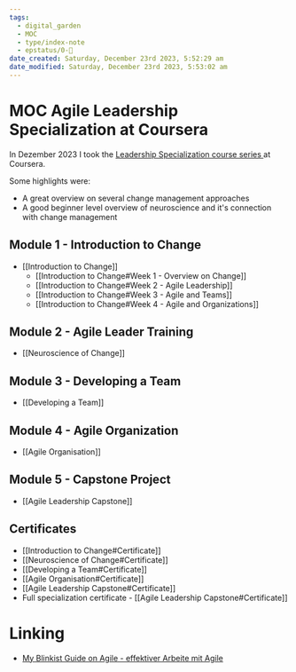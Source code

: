 ```yaml
---
tags:
  - digital_garden
  - MOC
  - type/index-note
  - epstatus/0-🌰
date_created: Saturday, December 23rd 2023, 5:52:29 am
date_modified: Saturday, December 23rd 2023, 5:53:02 am
---
```

# MOC Agile Leadership Specialization at Coursera
In Dezember 2023 I took the [Leadership Specialization course series ](https://www.coursera.org/specializations/agile-leadership-change-management)at Coursera. 

Some highlights were:
+ A great overview on several change management approaches
+ A good beginner level overview of neuroscience and it's connection with change management


## Module 1 - Introduction to Change
+ [[Introduction to Change]]
	+ [[Introduction to Change#Week 1 - Overview on Change]]
	+ [[Introduction to Change#Week 2 - Agile Leadership]]
	+ [[Introduction to Change#Week 3 - Agile and Teams]]
	+ [[Introduction to Change#Week 4 - Agile and Organizations]]

## Module 2 - Agile Leader Training
+ [[Neuroscience of Change]]

## Module 3 - Developing a Team
+ [[Developing a Team]]

## Module 4 - Agile Organization
+ [[Agile Organisation]]

## Module 5 - Capstone Project
+ [[Agile Leadership Capstone]]

## Certificates
+ [[Introduction to Change#Certificate]]
+ [[Neuroscience of Change#Certificate]]
+ [[Developing a Team#Certificate]]
+ [[Agile Organisation#Certificate]]
+ [[Agile Leadership Capstone#Certificate]]
+ Full specialization certificate - [[Agile Leadership Capstone#Certificate]]

# Linking
+ [My Blinkist Guide on Agile - effektiver Arbeite mit Agile](https://www.blinkist.com/en/app/guides/effektiver-arbeiten-mit-agile-mit-sebastian-kamilli)

